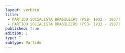 ```yaml
---
layout: verbete
title:
 - PARTIDO SOCIALISTA BRASILEIRO (PSB- 1932 - 1937)
 - PARTIDO SOCIALISTA BRASILEIRO (PSB- 1932 - 1937)
published: true
edition: 1  
type: T
subtype: Partido
---
```


